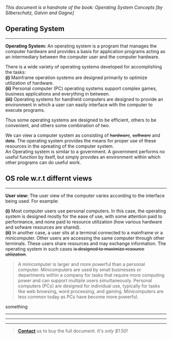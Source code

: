 *This document is a handnote of the book: Operating System Concepts [by Silberschatz, Galvin and Gagne]*

## Operating System
---

**Operating System:** An operating system is a program that manages the computer hardware and provides a basis for application programs acting as an intermediary between the computer user and the computer hardware.

There is a wide variety of operating systems developed for accomplishing the tasks:  
**(i)** Mainframe operation systems are designed primarily to optimize utilization of hardware.  
**(ii)** Personal computer (PC) operating systems support complex games, business applications and everything in between.  
**(iii)** Operating systems for handheld computers are designed to provide an environment in which a user can easily interface with the computer to execute programs.  

Thus some operating systems are designed to be efficient, others to be convenient, and others some combination of two.

We can view a computer system as consisting of ~~hardware~~, ~~software~~ and ~~data~~. The operating system provides the means for proper use of these resources in the opreating of the computer system.  
An Operating system is similar to a government. A government performs no useful function by itself, but simply provides an environment within which other programs can do useful work.


## OS role w.r.t differnt views
---

**User view:** The user view of the computer varies according to the interface being used. For example:

**(i)** Most computer users use personal computers. In this case, the operating system is designed mostly for the ease of use, with some attention paid to performance, and none paid to resource utilization (how various hardware and sofware resources are shared).  
**(ii)** In another case, a user sits at a terminal connected to a mainframe or a minicomputer. Other users are accessing the same computer through other terminals. These users share resources and may exchange information. The operating system in such cases ~~is designed to maximize resource utilization~~.


> A minicomputer is larger and more powerful than a personal computer. Minicomputers are used by small businesses or departments within a company for tasks that require more computing power and can support multiple users simultaneously. Personal computers (PCs) are designed for individual use, typically for tasks like web browsing, word processing, and gaming. Minicomputers are less common today as PCs have become more powerful.  

something

---
---
---

> [**Contact**](https://tawk.to/chat/66893d23eaf3bd8d4d18d232/1i241dlbj) us to buy the full document. *It's only $1.50!*